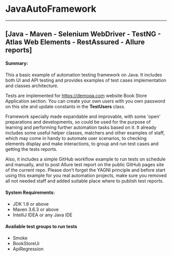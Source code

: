 # JavaAutoFramework

---
[Java - Maven - Selenium WebDriver - TestNG - Atlas Web Elements - RestAssured - Allure reports]
---

#### Summary:

This a basic example of automation testing framework on Java.
It includes both UI and API testing and provides examples of test cases implementation and classes architecture.

Tests are implemented for https://demoqa.com website Book Store Application section.
You can create your own users with you own password on this site and update constants in the **TestUsers** class.

Framework specially made expandable and improvable, with some 'open' preparations and developments,
so could be used for the purpose of learning and performing further automation tasks based on it.
It already includes some useful helper classes, matchers and other examples of staff,
which may come in handy to automate user scenarios, to checking elements display and make interactions,
to group and run test cases and getting the tests reports.

Also, it includes a simple GitHub workflow example to run tests on schedule and manually,
and to post Allure test report on the public GitHub pages site of the current repo.
Please don't forget the YAGNI principle and before start using this example for you real automation projects,
make sure you removed all not needed staff and added suitable place where to publish test reports.

#### System Requirements:

* JDK 1.8 or above
* Maven 3.6.3 or above
* IntelliJ IDEA or any Java IDE

#### Available test groups to run tests

* Smoke
* BookStoreUi
* ApiRegression

